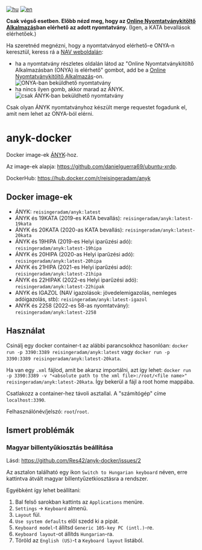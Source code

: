 [![hu](https://img.shields.io/badge/lang-hu-green.svg)](https://github.com/Res42/anyk-docker/blob/master/README.md)
[![en](https://img.shields.io/badge/lang-en-red.svg)](https://github.com/Res42/anyk-docker/blob/master/README.en.md)

**Csak végső esetben. Előbb nézd meg, hogy az [Online Nyomtatványkitöltő Alkalmazás](https://onya.nav.gov.hu/)ban elérhető az adott nyomtatvány.**
(Igen, a KATA bevallások elérhetőek.)

Ha szeretnéd megnézni, hogy a nyomtatványod elérhető-e ONYA-n keresztül, keress rá a [NAV weboldalán](https://nav.gov.hu/nyomtatvanyok/letoltesek/nyomtatvanykitolto_programok/nyomtatvanykitolto_programok_nav):

- ha a nyomtatvány részletes oldalán látod az "Online Nyomtatványkitöltő Alkalmazásban (ONYA) is elérhető" gombot, add be a [Online Nyomtatványkitöltő Alkalmazás](https://onya.nav.gov.hu/)-on.
  ![ONYA-ban beküldhető nyomtatvány](https://user-images.githubusercontent.com/2495806/159995313-2e5b39d9-5230-4ee7-ab01-207da801f585.png)
- ha nincs ilyen gomb, akkor marad az ÁNYK.  
  ![csak ÁNYK-ban beküldhető nyomtatvány](https://user-images.githubusercontent.com/2495806/159995784-5e1e22b0-f2d0-4197-95c1-6c1ae004f4e7.png)

Csak olyan ÁNYK nyomtatványhoz készült merge requestet fogadunk el, amit nem lehet az ONYA-ból elérni.

# anyk-docker

Docker image-ek [ÁNYK](https://www.nav.gov.hu/nav/letoltesek/nyomtatvanykitolto_programok/nyomtatvany_apeh/keretprogramok/abevjava_install.html)-hoz.

Az image-ek alapja: <https://github.com/danielguerra69/ubuntu-xrdp>.

DockerHub: <https://hub.docker.com/r/reisingeradam/anyk>

## Docker image-ek

- ÁNYK: `reisingeradam/anyk:latest`
- ÁNYK és 19KATA (2019-es KATA bevallás): `reisingeradam/anyk:latest-19kata`
- ÁNYK és 20KATA (2020-as KATA bevallás): `reisingeradam/anyk:latest-20kata`
- ÁNYK és 19HIPA (2019-es Helyi iparűzési adó): `reisingeradam/anyk:latest-19hipa`
- ÁNYK és 20HIPA (2020-as Helyi iparűzési adó): `reisingeradam/anyk:latest-20hipa`
- ÁNYK és 21HIPA (2021-es Helyi iparűzési adó): `reisingeradam/anyk:latest-21hipa`
- ÁNYK és 22HIPAK (2022-es Helyi iparűzési adó): `reisingeradam/anyk:latest-22hipak`
- ANYK és IGAZOL (NAV igazolások: jövedelemigazolás, nemleges adóigazolás, stb): `reisingeradam/anyk:latest-igazol`
- ANYK és 2258 (2022-es 58-as nyomtatvány): `reisingeradam/anyk:latest-2258`

## Használat

Csinálj egy docker container-t az alábbi parancsokhoz hasonlóan: `docker run -p 3390:3389 reisingeradam/anyk:latest` vagy `docker run -p 3390:3389 reisingeradam/anyk:latest-20kata`.

Ha van egy `.xml` fájlod, amit be akarsz importálni, azt így lehet: `docker run -p 3390:3389 -v "<absolute path to the xml file>:/root/<file name>" reisingeradam/anyk:latest-20kata`.
Így bekerül a fájl a root home mappába.

Csatlakozz a container-hez távoli asztallal. A "számítógép" címe `localhost:3390`.

Felhasználónév/jelszó: `root`/`root`.

## Ismert problémák

### Magyar billentyűkiosztás beállítása

Lásd: <https://github.com/Res42/anyk-docker/issues/2>

Az asztalon található egy ikon `Switch to Hungarian keyboard` néven, erre kattintva átvált magyar billentyűzetkiosztásra a rendszer.

Egyébként így lehet beállítani:

1. Bal felső sarokban kattints az `Applications` menüre.
2. `Settings` → `Keyboard` almenü.
3. `Layout` fül.
4. `Use system defaults` elől szedd ki a pipát.
5. `Keyboard model`-t állítsd `Generic 105-key PC (intl.)`-re.
6. `Keyboard layout`-ot állítds `Hungarian`-ra.
7. Töröld az `English (US)`-t a `Keyboard layout` listából.
